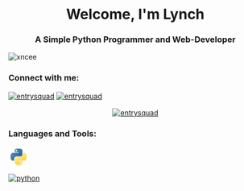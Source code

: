 <img src="https://camo.githubusercontent.com/82291b0fe831bfc6781e07fc5090cbd0a8b912bb8b8d4fec0696c881834f81ac/68747470733a2f2f70726f626f742e6d656469612f394575424971676170492e676966" width="800" height="3"><div align="center">
  
<h1 align="center">Welcome, I'm Lynch</h1>
<h3 align="center">A Simple Python Programmer and Web-Developer</h3>

<p align="left"> <img src="https://komarev.com/ghpvc/?username=77h7&label=Profile%20views&color=0e75b6&style=flat" alt="xncee" /> </p>

<h3 align="left">Connect with me:</h3>
<p align="left">
<a href="https://instagram.com/entrysquad" target="blank"><img align="center" src="https://raw.githubusercontent.com/rahuldkjain/github-profile-readme-generator/master/src/images/icons/Social/instagram.svg" alt="entrysquad" height="30" width="40" /></a>
<a href="https://t.me/overexcited" target="blank"><img align="center" src="https://upload.wikimedia.org/wikipedia/commons/8/82/Telegram_logo.svg" alt="entrysquad" height="30" width="40" /></a>
</p>
<a href="https://tellonym.me/az3o" target="blank"><img align="center" src="https://instagram.fbeg5-1.fna.fbcdn.net/v/t51.2885-19/s150x150/41563005_344998066241734_1016337773612761088_n.jpg?_nc_ht=instagram.fbeg5-1.fna.fbcdn.net&_nc_cat=110&_nc_ohc=--UmMSHwkrAAX8W4PgB&edm=ALbqBD0BAAAA&ccb=7-4&oh=00_AT9scnbLnHVf-6sDAFkM4_tYv83VAuNVOdb9xFcy_fG1SQ&oe=61E533F4&_nc_sid=9a90d6" alt="entrysquad" height="30" width="40" /></a>
</p>

<h3 align="left">Languages and Tools:</h3>
<p align="left"> <a href="https://www.python.org" target="_blank" rel="noreferrer"> <img align="center" src="https://raw.githubusercontent.com/devicons/devicon/master/icons/python/python-original.svg" alt="python" width="40" height="40"/> </a> </p>

<p align="left"> <a href="https://www.python.org" target="_blank" rel="noreferrer"> <img src="https://upload.wikimedia.org/wikipedia/commons/3/38/HTML5_Badge.svg" alt="python" width="40" height="40"/> </a> </p>
  
  
<img src="https://camo.githubusercontent.com/82291b0fe831bfc6781e07fc5090cbd0a8b912bb8b8d4fec0696c881834f81ac/68747470733a2f2f70726f626f742e6d656469612f394575424971676170492e676966" width="800" height="3"><div align="center">





